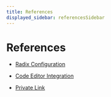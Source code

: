 ```yaml
---
title: References
displayed_sidebar: referencesSidebar
---
```


# References


* [Radix Configuration](./reference-radix-config/index.md)  

* [Code Editor Integration](./reference-code-editor-integration/index.md)  

* [Private Link](./reference-private-link/index.md)
